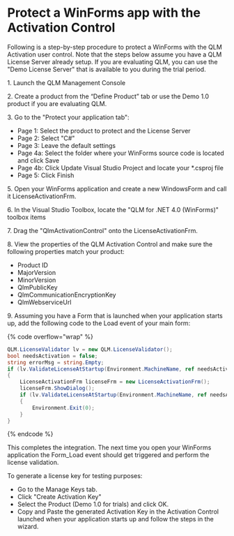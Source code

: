 # Protect a WinForms app with the Activation Control

Following is a step-by-step procedure to protect a WinForms with the QLM Activation user control. Note that the steps below assume you have a QLM License Server already setup. If you are evaluating QLM, you can use the "Demo License Server" that is available to you during the trial period.

1\. Launch the QLM Management Console

2\. Create a product from the “Define Product” tab or use the Demo 1.0 product if you are evaluating QLM.&#x20;

3\. Go to the "Protect your application tab":

* Page 1: Select the product to protect and the License Server
* Page 2: Select "C#"
* Page 3: Leave the default settings
* Page 4a: Select the folder where your WinForms source code is located and click Save
* Page 4b: Click Update Visual Studio Project and locate your \*.csproj file
* Page 5: Click Finish

5\. Open your WinForms application and create a new WindowsForm and call it LicenseActivationFrm.

6\. In the Visual Studio Toolbox, locate the "QLM for .NET 4.0 (WinForms)" toolbox items

7\. Drag the "QlmActivationControl" onto the LicenseActivationFrm.

8\. View the properties of the QLM Activation Control and make sure the following properties match your product:

* Product ID
* MajorVersion
* MinorVersion
* QlmPublicKey
* QlmCommunicationEncryptionKey
* QlmWebserviceUrl

9\. Assuming you have a Form that is launched when your application starts up, add the following code to the Load event of your main form:

{% code overflow="wrap" %}
```csharp
QLM.LicenseValidator lv = new QLM.LicenseValidator();
bool needsActivation = false;
string errorMsg = string.Empty;
if (lv.ValidateLicenseAtStartup(Environment.MachineName, ref needsActivation, ref errorMsg) == false)
{
    LicenseActivationFrm licenseFrm = new LicenseActivationFrm();
    licenseFrm.ShowDialog();
    if (lv.ValidateLicenseAtStartup(Environment.MachineName, ref needsActivation, ref errorMsg) == false)
    {
        Environment.Exit(0);
    }
}
```
{% endcode %}

This completes the integration. The next time you open your WinForms application the Form\_Load event should get triggered and perform the license validation.&#x20;

To generate a license key for testing purposes:

* Go to the Manage Keys tab.
* Click "Create Activation Key"
* Select the Product (Demo 1.0 for trials) and click OK.
* Copy and Paste the generated Activation Key in the Activation Control launched when your application starts up and follow the steps in the wizard.
